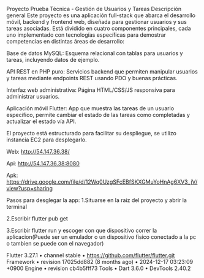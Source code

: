 Proyecto Prueba Técnica - Gestión de Usuarios y Tareas
Descripción general
Este proyecto es una aplicación full-stack que abarca el desarrollo móvil, backend y frontend web, diseñada para gestionar usuarios y sus tareas asociadas. Está dividido en cuatro componentes principales, cada uno implementado con tecnologías específicas para demostrar competencias en distintas áreas de desarrollo:

Base de datos MySQL: Esquema relacional con tablas para usuarios y tareas, incluyendo datos de ejemplo.

API REST en PHP puro: Servicios backend que permiten manipular usuarios y tareas mediante endpoints REST usando PDO y buenas prácticas.

Interfaz web administrativa: Página HTML/CSS/JS responsiva para administrar usuarios.

Aplicación móvil Flutter: App que muestra las tareas de un usuario específico, permite cambiar el estado de las tareas como completadas y actualizar el estado vía API.

El proyecto está estructurado para facilitar su despliegue, se utilizo instancia EC2 para desplegarlo.

Web:
http://54.147.36.38/

Api:
http://54.147.36.38:8080

Apk:
https://drive.google.com/file/d/12Wq0UzgSFcEBfSKXGMuYoHnAg6XV3_jV/view?usp=sharing

Pasos para desglegar la app:
1.Situarse en la raiz del proyecto y abrir la terminal

2.Escribir flutter pub get

3.Escribir flutter run y escoger con que dispositivo correr la aplicacion(Puede ser un emulador o un dispositivo fisico conectado a la pc o tambien se puede con el navegador)

Flutter 3.27.1 • channel stable • https://github.com/flutter/flutter.git
Framework • revision 17025dd882 (8 months ago) • 2024-12-17 03:23:09 +0900
Engine • revision cb4b5fff73
Tools • Dart 3.6.0 • DevTools 2.40.2
